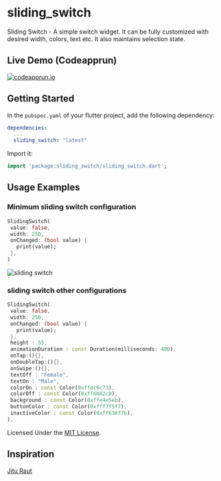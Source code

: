 # sliding_switch

Sliding Switch - A simple switch widget. It can be fully customized with desired width, colors, text etc. It also maintains selection state.

## Live Demo (Codeapprun)

[![codeapprun.io](https://storage.googleapis.com/s3.codeapprun.io/assets/badge.svg)](codeapprun_widget_url)
## Getting Started

In the `pubspec.yaml` of your flutter project, add the following dependency:

```yaml
dependencies:
  ...
  sliding_switch: "latest"
```

Import it:

```dart
import 'package:sliding_switch/sliding_switch.dart';
```

## Usage Examples

### Minimum sliding switch configuration

```dart
SlidingSwitch(
 value: false,
 width: 250,
 onChanged: (bool value) {
   print(value);
 },
)
```

![sliding switch](https://storage.googleapis.com/s3.codeapprun.io/assets/sliding_gif.gif)

### sliding switch other configurations

```dart
SlidingSwitch(
 value: false,
 width: 250,
 onChanged: (bool value) {
   print(value);
 },
 height : 55,
 animationDuration : const Duration(milliseconds: 400),
 onTap:(){},
 onDoubleTap:(){},
 onSwipe:(){},
 textOff : "Female",
 textOn : "Male",
 colorOn : const Color(0xffdc6c73),
 colorOff : const Color(0xff6682c0),
 background : const Color(0xffe4e5eb),
 buttonColor : const Color(0xfff7f5f7),
 inactiveColor : const Color(0xff636f7b),
),
```
Licensed Under the [MIT License](LICENSE).

## Inspiration

[Jitu Raut](https://dribbble.com/shots/6190542-BMI-Calculator-Interaction)